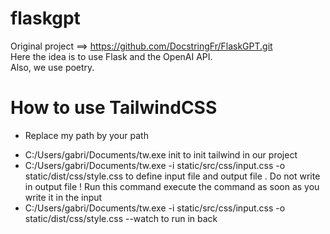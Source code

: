 # flaskgpt
Original project ==> https://github.com/DocstringFr/FlaskGPT.git <br>
Here the idea is to use Flask and the OpenAI API. <br>
Also, we use poetry.

# How to use TailwindCSS
* Replace my path by your path
- C:/Users/gabri/Documents/tw.exe init  to init tailwind in our project
- C:/Users/gabri/Documents/tw.exe -i static/src/css/input.css -o static/dist/css/style.css  to define input file and output file .
Do not write in output file ! Run this command execute the command as soon as you write it in the input
- C:/Users/gabri/Documents/tw.exe -i static/src/css/input.css -o static/dist/css/style.css --watch  to run in back
